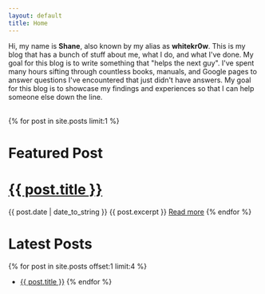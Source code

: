 ```yaml
---
layout: default
title: Home
---
```


Hi, my name is **Shane**, also known by my alias as **whitekr0w**. This is my blog that has a bunch of stuff about me, what I do, and what I've done. My goal for this blog is to write something that "helps the next guy". I've spent many hours sifting through countless books, manuals, and Google pages to answer questions I've encountered that just didn't have answers. My goal for this blog is to showcase my findings and experiences so that I can help someone else down the line. <br><br>

{% for post in site.posts limit:1 %}
# Featured Post
<h1 class="post-title">
  <a href="{{ site.baseurl }}{{ post.url }}">{{ post.title }}</a>
</h1>
<time datetime="{{ post.date | date_to_xmlschema }}" class="post-date">{{ post.date | date_to_string }}</time>
  {{ post.excerpt }}
  <a href="{{ site.baseurl }}{{ post.url }}">Read more</a>
{% endfor %}

# Latest Posts
{% for post in site.posts offset:1 limit:4 %}
- <a href="{{ site.baseurl }}{{ post.url }}">{{ post.title }}</a>
{% endfor %}